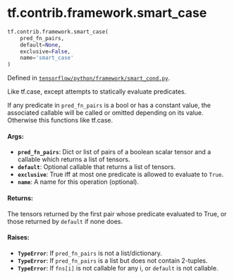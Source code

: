 <div itemscope itemtype="http://developers.google.com/ReferenceObject">
<meta itemprop="name" content="tf.contrib.framework.smart_case" />
<meta itemprop="path" content="Stable" />
</div>

# tf.contrib.framework.smart_case

``` python
tf.contrib.framework.smart_case(
    pred_fn_pairs,
    default=None,
    exclusive=False,
    name='smart_case'
)
```



Defined in [`tensorflow/python/framework/smart_cond.py`](/code/stable/tensorflow/python/framework/smart_cond.py).

Like tf.case, except attempts to statically evaluate predicates.

If any predicate in `pred_fn_pairs` is a bool or has a constant value, the
associated callable will be called or omitted depending on its value.
Otherwise this functions like tf.case.

#### Args:

* <b>`pred_fn_pairs`</b>: Dict or list of pairs of a boolean scalar tensor and a
                 callable which returns a list of tensors.
* <b>`default`</b>: Optional callable that returns a list of tensors.
* <b>`exclusive`</b>: True iff at most one predicate is allowed to evaluate to `True`.
* <b>`name`</b>: A name for this operation (optional).


#### Returns:

The tensors returned by the first pair whose predicate evaluated to True, or
those returned by `default` if none does.


#### Raises:

* <b>`TypeError`</b>: If `pred_fn_pairs` is not a list/dictionary.
* <b>`TypeError`</b>: If `pred_fn_pairs` is a list but does not contain 2-tuples.
* <b>`TypeError`</b>: If `fns[i]` is not callable for any i, or `default` is not
             callable.